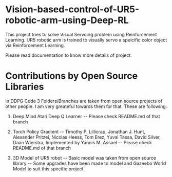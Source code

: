 # Vision-based-control-of-UR5-robotic-arm-using-Deep-RL
This project tries to solve Visual Servoing problem using Reinforcement Learning. UR5 robotic arm is trained to visually servo a speicific color object via Reinforcement Learning.

Please read documentation to know more details of project.

# Contributions by Open Source Libraries
In DDPG Code 3 Folders/Branches are taken from open source projects of other people. I am very greateful towards them for that. These are following:

1. Deep Mind Atari Deep Q Learner -- Please check README.md of that branch

2. Torch Policy Gradient -- Timothy P. Lillicrap, Jonathan J. Hunt, Alexander Pritzel, Nicolas Heess, Tom Erez, Yuval Tassa, David Silver, Daan Wierstra, Implemented by Yannis M. Assael -- Please check README.md of that branch

3. 3D Model of UR5 robot -- Basic model was taken from open source library -- Some upgrades have been made to model and Gazeebo World Model to suit this specific project.

